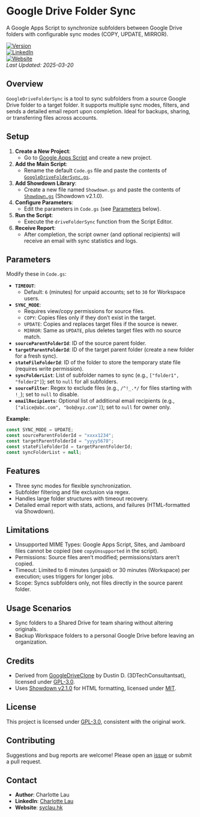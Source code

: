 # Google Drive Folder Sync

A Google Apps Script to synchronize subfolders between Google Drive folders with configurable sync modes (COPY, UPDATE, MIRROR).

[![Version](https://img.shields.io/badge/version-1.2.0-orange)](https://github.com/charlotte-lau-hk/GoogleDriveFolderSync/releases)  
[![LinkedIn](https://img.shields.io/badge/LinkedIn-Charlotte%20Lau-blue?logo=linkedin)](https://www.linkedin.com/in/charlotte-lau-hk/)  
[![Website](https://img.shields.io/badge/Website-syclau.hk-green)](https://www.syclau.hk)  
*Last Updated: 2025-03-20*

## Overview

`GoogleDriveFolderSync` is a tool to sync subfolders from a source Google Drive folder to a target folder. It supports multiple sync modes, filters, and sends a detailed email report upon completion. Ideal for backups, sharing, or transferring files across accounts.

## Setup

1. **Create a New Project**:
   - Go to [Google Apps Script](https://script.google.com) and create a new project.
2. **Add the Main Script**:
   - Rename the default `Code.gs` file and paste the contents of [`GoogleDriveFolderSync.gs`](GoogleDriveFolderSync.gs).
3. **Add Showdown Library**:
   - Create a new file named `Showdown.gs` and paste the contents of [`Showdown.gs`](Showdown.gs) (Showdown v2.1.0).
4. **Configure Parameters**:
   - Edit the parameters in `Code.gs` (see [Parameters](#parameters) below).
5. **Run the Script**:
   - Execute the `driveFolderSync` function from the Script Editor.
6. **Receive Report**:
   - After completion, the script owner (and optional recipients) will receive an email with sync statistics and logs.

## Parameters

Modify these in `Code.gs`:
- **`TIMEOUT`**:
  - Default: `6` (minutes) for unpaid accounts; set to `30` for Workspace users.
- **`SYNC_MODE`**:
  - Requires view/copy permissions for source files.
  - `COPY`: Copies files only if they don’t exist in the target.
  - `UPDATE`: Copies and replaces target files if the source is newer.
  - `MIRROR`: Same as `UPDATE`, plus deletes target files with no source match.
- **`sourceParentFolderId`**: ID of the source parent folder.
- **`targetParentFolderId`**: ID of the target parent folder (create a new folder for a fresh sync).
- **`stateFileFolderId`**: ID of the folder to store the temporary state file (requires write permission).
- **`syncFolderList`**: List of subfolder names to sync (e.g., `["folder1", "folder2"]`); set to `null` for all subfolders.
- **`sourceFilter`**: Regex to exclude files (e.g., `/^!_.*/` for files starting with `!_`); set to `null` to disable.
- **`emailRecipients`**: Optional list of additional email recipients (e.g., `["alice@abc.com", "bob@xyz.com"]`); set to `null` for owner only.

**Example:**
```javascript
const SYNC_MODE = UPDATE;
const sourceParentFolderId = "xxxx1234";
const targetParentFolderId = "yyyy5678";
const stateFileFolderId = targetParentFolderId;
const syncFolderList = null;
```

## Features
- Three sync modes for flexible synchronization.
- Subfolder filtering and file exclusion via regex.
- Handles large folder structures with timeout recovery.
- Detailed email report with stats, actions, and failures (HTML-formatted via Showdown).

## Limitations
- Unsupported MIME Types: Google Apps Script, Sites, and Jamboard files cannot be copied (see `copyUnsupported` in the script).
- Permissions: Source files aren’t modified; permissions/stars aren’t copied.
- Timeout: Limited to 6 minutes (unpaid) or 30 minutes (Workspace) per execution; uses triggers for longer jobs.
- Scope: Syncs subfolders only, not files directly in the source parent folder.

## Usage Scenarios
- Sync folders to a Shared Drive for team sharing without altering originals.
- Backup Workspace folders to a personal Google Drive before leaving an organization.

## Credits
- Derived from [GoogleDriveClone](https://github.com/3DTechConsultants/GoogleDriveClone/) by Dustin D. (3DTechConsultantsat), licensed under [GPL-3.0](https://www.gnu.org/licenses/gpl-3.0.en.html).
- Uses [Showdown v2.1.0](https://github.com/showdownjs/showdown) for HTML formatting, licensed under [MIT](https://opensource.org/licenses/MIT).

## License
This project is licensed under [GPL-3.0](LICENSE), consistent with the original work.

## Contributing
Suggestions and bug reports are welcome! Please open an [issue](https://github.com/charlotte-lau-hk/GoogleDriveFolderSync/issues) or submit a pull request.

## Contact
- **Author**: Charlotte Lau
- **LinkedIn**: [Charlotte Lau](https://www.linkedin.com/in/your-linkedin-profile)
- **Website**: [syclau.hk](https://www.syclau.hk)


